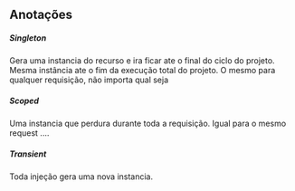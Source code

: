 ## Anotações

##### Singleton

Gera uma instancia do recurso e ira ficar ate o final do ciclo do projeto. Mesma instância ate o fim da execução total do projeto. O mesmo para qualquer requisição, não importa qual seja

##### Scoped

Uma instancia que perdura durante toda a requisição. Igual para o mesmo request ....

##### Transient

Toda injeção gera uma nova instancia.



